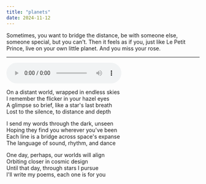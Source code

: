 ```yaml
---
title: "planets"
date: 2024-11-12
---
```


Sometimes, you want to bridge the distance, be with someone else, someone special, but you can't. Then it feels as if you, just like Le Petit Prince, live on your own little planet. And you miss your rose.

---

<audio controls src="/planets.ogg" preload="metadata"></audio>

On a distant world, wrapped in endless skies  
I remember the flicker in your hazel eyes  
A glimpse so brief, like a star's last breath  
Lost to the silence, to distance and depth  

I send my words through the dark, unseen  
Hoping they find you wherever you've been  
Each line is a bridge across space's expanse  
The language of sound, rhythm, and dance  

One day, perhaps, our worlds will align  
Orbiting closer in cosmic design  
Until that day, through stars I pursue  
I'll write my poems, each one is for you  
